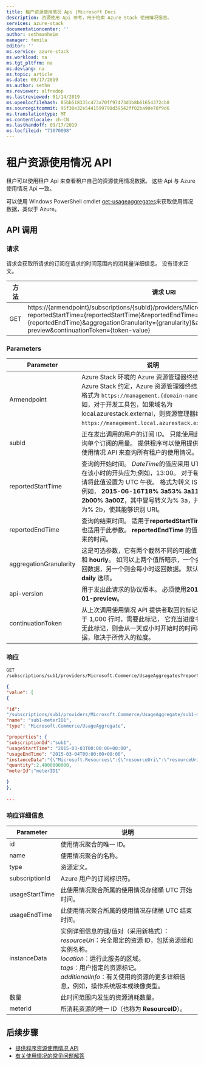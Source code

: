```yaml
---
title: 租户资源使用情况 Api |Microsoft Docs
description: 资源使用 Api 参考，用于检索 Azure Stack 使用情况信息。
services: azure-stack
documentationcenter: ''
author: sethmanheim
manager: femila
editor: ''
ms.service: azure-stack
ms.workload: na
ms.tgt_pltfrm: na
ms.devlang: na
ms.topic: article
ms.date: 09/17/2019
ms.author: sethm
ms.reviewer: alfredop
ms.lastreviewed: 01/14/2019
ms.openlocfilehash: 85bb518335c473a70ff97473d1b8b61654372cb8
ms.sourcegitcommit: 95f30e32e5441599790d39542ff02ba90e70f9d6
ms.translationtype: MT
ms.contentlocale: zh-CN
ms.lasthandoff: 09/17/2019
ms.locfileid: "71070098"
---
```

# <a name="tenant-resource-usage-api"></a>租户资源使用情况 API

租户可以使用租户 Api 来查看租户自己的资源使用情况数据。 这些 Api 与 Azure 使用情况 Api 一致。

可以使用 Windows PowerShell cmdlet [get-usageaggregates](/powershell/module/azurerm.usageaggregates/get-usageaggregates)来获取使用情况数据，类似于 Azure。

## <a name="api-call"></a>API 调用

### <a name="request"></a>请求

请求会获取所请求的订阅在请求的时间范围内的消耗量详细信息。 没有请求正文。

| **方法** | **请求 URI** |
| --- | --- |
| GET |https://{armendpoint}/subscriptions/{subId}/providers/Microsoft.Commerce/usageAggregates?reportedStartTime={reportedStartTime}&reportedEndTime={reportedEndTime}&aggregationGranularity={granularity}&api-version=2015-06-01-preview&continuationToken={token-value} |

### <a name="parameters"></a>Parameters

| **Parameter** | **说明** |
| --- | --- |
| Armendpoint |Azure Stack 环境的 Azure 资源管理器终结点。 按 Azure Stack 约定，Azure 资源管理器终结点名称的格式为 `https://management.{domain-name}`。 例如，对于开发工具包，如果域名为 local.azurestack.external，则资源管理器终结点是 `https://management.local.azurestack.external`。 |
| subId |正在发出调用的用户的订阅 ID。 只能使用此 API 查询单个订阅的用量。 提供程序可以使用提供程序资源使用情况 API 来查询所有租户的使用情况。 |
| reportedStartTime |查询的开始时间。 *DateTime*的值应采用 UTC 格式，在该小时的开头应为;例如，13:00。 对于每日聚合，请将此值设置为 UTC 午夜。 格式为转义 ISO 8601;例如， **2015-06-16T18% 3a53% 3a11% 2b00% 3a00Z**，其中冒号转义为% 3a，并将转义为% 2b，使其能够识别 URI。 |
| reportedEndTime |查询的结束时间。 适用于**reportedStartTime**的约束也适用于此参数。 **reportedEndTime** 的值不能是将来的时间。 |
| aggregationGranularity |这是可选参数，它有两个截然不同的可能值：**daily** 和 **hourly**。 如同以上两个值所暗示，一个会每日返回数据，另一个则会每小时返回数据。 默认值为 **daily** 选项。 |
| api-version |用于发出此请求的协议版本。 必须使用**2015-06-01-preview**。 |
| continuationToken |从上次调用使用情况 API 提供者取回的标记。 响应大于 1,000 行时，需要此标记， 它充当进度书签。 若无此标记，则会从一天或小时开始时的时间检索数据，取决于所传入的粒度。 |

### <a name="response"></a>响应

```html
GET
/subscriptions/sub1/providers/Microsoft.Commerce/UsageAggregates?reportedStartTime=reportedStartTime=2014-05-01T00%3a00%3a00%2b00%3a00&reportedEndTime=2015-06-01T00%3a00%3a00%2b00%3a00&aggregationGranularity=Daily&api-version=1.0
```

```json
{
"value": [
{

"id":
"/subscriptions/sub1/providers/Microsoft.Commerce/UsageAggregate/sub1-meterID1",
"name": "sub1-meterID1",
"type": "Microsoft.Commerce/UsageAggregate",

"properties": {
"subscriptionId":"sub1",
"usageStartTime": "2015-03-03T00:00:00+00:00",
"usageEndTime": "2015-03-04T00:00:00+00:00",
"instanceData":"{\"Microsoft.Resources\":{\"resourceUri\":\"resourceUri1\",\"location\":\"Alaska\",\"tags\":null,\"additionalInfo\":null}}",
"quantity":2.4000000000,
"meterId":"meterID1"

}
},

...
```

### <a name="response-details"></a>响应详细信息

| **Parameter** | **说明** |
| --- | --- |
| id |使用情况聚合的唯一 ID。 |
| name |使用情况聚合的名称。 |
| type |资源定义。 |
| subscriptionId |Azure 用户的订阅标识符。 |
| usageStartTime |此使用情况聚合所属的使用情况存储桶 UTC 开始时间。 |
| usageEndTime |此使用情况聚合所属的使用情况存储桶 UTC 结束时间。 |
| instanceData |实例详细信息的键/值对（采用新格式）：<br>  *resourceUri*：完全限定的资源 ID，包括资源组和实例名称。 <br>  *location*：运行此服务的区域。 <br>  *tags*：用户指定的资源标记。 <br>  *additionalInfo*：有关使用的资源的更多详细信息，例如，操作系统版本或映像类型。 |
| 数量 |此时间范围内发生的资源消耗数量。 |
| meterId |所消耗资源的唯一 ID（也称为 **ResourceID**）。 |

## <a name="next-steps"></a>后续步骤

- [提供程序资源使用情况 API](azure-stack-provider-resource-api.md)
- [有关使用情况的常见问题解答](azure-stack-usage-related-faq.md)
